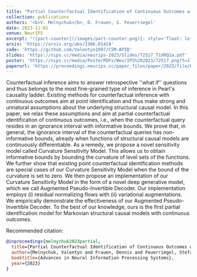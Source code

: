 ```yaml
---
title: "Partial Counterfactual Identification of Continuous Outcomes with a Curvature Sensitivity Model"
collection: publications
authors: '<b>V. Melnychuk</b>, D. Frauen, S. Feuerriegel'
date: 2023-11-01
venue: NeurIPS
excerpt: "![part-counter](/images/part-counter.png){: style='float: left; height: 100px'}"
arxiv: 'https://arxiv.org/abs/2306.01424'
code: 'https://github.com/Valentyn1997/CSM-APID'
slides: 'https://nips.cc/media/neurips-2023/Slides/72517_T1XRQ1a.pdf'
poster: 'https://nips.cc/media/PosterPDFs/NeurIPS%202023/72517.png?t=1701185231.180074'
paperurl: 'https://proceedings.neurips.cc/paper_files/paper/2023/file/65cbe3e21ac62553111d9ecf7d60c18e-Paper-Conference.pdf'
---
```


Counterfactual inference aims to answer retrospective ''what if'' questions and thus belongs to the most fine-grained type of inference in Pearl's causality ladder. Existing methods for counterfactual inference with continuous outcomes aim at point identification and thus make strong and unnatural assumptions about the underlying structural causal model. In this paper, we relax these assumptions and aim at partial counterfactual identification of continuous outcomes, i.e., when the counterfactual query resides in an ignorance interval with informative bounds. We prove that, in general, the ignorance interval of the counterfactual queries has non-informative bounds, already when functions of structural causal models are continuously differentiable. As a remedy, we propose a novel sensitivity model called Curvature Sensitivity Model. This allows us to obtain informative bounds by bounding the curvature of level sets of the functions. We further show that existing point counterfactual identification methods are special cases of our Curvature Sensitivity Model when the bound of the curvature is set to zero. We then propose an implementation of our Curvature Sensitivity Model in the form of a novel deep generative model, which we call Augmented Pseudo-Invertible Decoder. Our implementation employs (i) residual normalizing flows with (ii) variational augmentations. We empirically demonstrate the effectiveness of our Augmented Pseudo-Invertible Decoder. To the best of our knowledge, ours is the first partial identification model for Markovian structural causal models with continuous outcomes.

Recommended citation: 
```bibtex
@inproceedings{melnychuk2023partial,
  title={Partial Counterfactual Identification of Continuous Outcomes with a Curvature Sensitivity Model},
  author={Melnychuk, Valentyn and Frauen, Dennis and Feuerriegel, Stefan},
  booktitle={Advances in Neural Information Processing Systems},
  year={2023}
}
```

